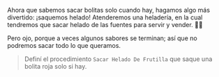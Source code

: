 <gs-attire
  attire-url="https://raw.githubusercontent.com/MumukiProject/mumuki-guia-gobstones-alternativa-kids/master/assets/attires/config.json">
</gs-attire>
<gs-toolbox toolbox-url="https://raw.githubusercontent.com/MumukiProject/mumuki-guia-gobstones-alternativa-kids/master/assets/toolbox.xml">
</gs-toolbox>

Ahora que sabemos sacar bolitas solo cuando hay, hagamos algo más divertido: ¡saquemos helado! Atenderemos una heladería, en la cual tendremos que sacar helado de las fuentes para servir y vender. :icecream::yum:

Pero ojo, porque a veces algunos sabores se terminan; así que no podremos sacar todo lo que queramos. 

> Definí el procedimiento `Sacar Helado De Frutilla` que saque una bolita roja solo si hay.

